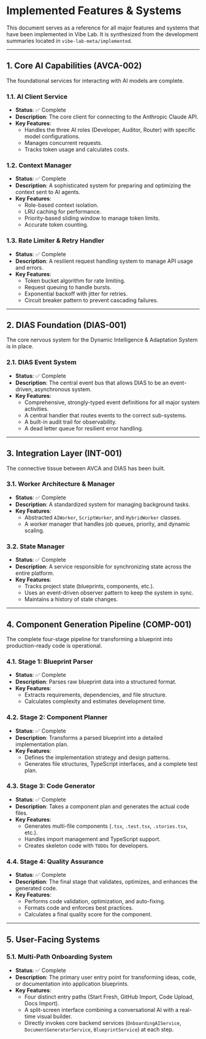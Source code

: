 # Implemented Features & Systems

This document serves as a reference for all major features and systems that have been implemented in Vibe Lab. It is synthesized from the development summaries located in `vibe-lab-meta/implemented`.

---

## 1. Core AI Capabilities (AVCA-002)

The foundational services for interacting with AI models are complete.

### 1.1. AI Client Service
*   **Status**: ✅ Complete
*   **Description**: The core client for connecting to the Anthropic Claude API.
*   **Key Features**:
    *   Handles the three AI roles (Developer, Auditor, Router) with specific model configurations.
    *   Manages concurrent requests.
    *   Tracks token usage and calculates costs.

### 1.2. Context Manager
*   **Status**: ✅ Complete
*   **Description**: A sophisticated system for preparing and optimizing the context sent to AI agents.
*   **Key Features**:
    *   Role-based context isolation.
    *   LRU caching for performance.
    *   Priority-based sliding window to manage token limits.
    *   Accurate token counting.

### 1.3. Rate Limiter & Retry Handler
*   **Status**: ✅ Complete
*   **Description**: A resilient request handling system to manage API usage and errors.
*   **Key Features**:
    *   Token bucket algorithm for rate limiting.
    *   Request queuing to handle bursts.
    *   Exponential backoff with jitter for retries.
    *   Circuit breaker pattern to prevent cascading failures.

---

## 2. DIAS Foundation (DIAS-001)

The core nervous system for the Dynamic Intelligence & Adaptation System is in place.

### 2.1. DIAS Event System
*   **Status**: ✅ Complete
*   **Description**: The central event bus that allows DIAS to be an event-driven, asynchronous system.
*   **Key Features**:
    *   Comprehensive, strongly-typed event definitions for all major system activities.
    *   A central handler that routes events to the correct sub-systems.
    *   A built-in audit trail for observability.
    *   A dead letter queue for resilient error handling.

---

## 3. Integration Layer (INT-001)

The connective tissue between AVCA and DIAS has been built.

### 3.1. Worker Architecture & Manager
*   **Status**: ✅ Complete
*   **Description**: A standardized system for managing background tasks.
*   **Key Features**:
    *   Abstracted `AIWorker`, `ScriptWorker`, and `HybridWorker` classes.
    *   A worker manager that handles job queues, priority, and dynamic scaling.

### 3.2. State Manager
*   **Status**: ✅ Complete
*   **Description**: A service responsible for synchronizing state across the entire platform.
*   **Key Features**:
    *   Tracks project state (blueprints, components, etc.).
    *   Uses an event-driven observer pattern to keep the system in sync.
    *   Maintains a history of state changes.

---

## 4. Component Generation Pipeline (COMP-001)

The complete four-stage pipeline for transforming a blueprint into production-ready code is operational.

### 4.1. Stage 1: Blueprint Parser
*   **Status**: ✅ Complete
*   **Description**: Parses raw blueprint data into a structured format.
*   **Key Features**:
    *   Extracts requirements, dependencies, and file structure.
    *   Calculates complexity and estimates development time.

### 4.2. Stage 2: Component Planner
*   **Status**: ✅ Complete
*   **Description**: Transforms a parsed blueprint into a detailed implementation plan.
*   **Key Features**:
    *   Defines the implementation strategy and design patterns.
    *   Generates file structures, TypeScript interfaces, and a complete test plan.

### 4.3. Stage 3: Code Generator
*   **Status**: ✅ Complete
*   **Description**: Takes a component plan and generates the actual code files.
*   **Key Features**:
    *   Generates multi-file components (`.tsx`, `.test.tsx`, `.stories.tsx`, etc.).
    *   Handles import management and TypeScript support.
    *   Creates skeleton code with `TODOs` for developers.

### 4.4. Stage 4: Quality Assurance
*   **Status**: ✅ Complete
*   **Description**: The final stage that validates, optimizes, and enhances the generated code.
*   **Key Features**:
    *   Performs code validation, optimization, and auto-fixing.
    *   Formats code and enforces best practices.
    *   Calculates a final quality score for the component.

---

## 5. User-Facing Systems

### 5.1. Multi-Path Onboarding System
*   **Status**: ✅ Complete
*   **Description**: The primary user entry point for transforming ideas, code, or documentation into application blueprints.
*   **Key Features**:
    *   Four distinct entry paths (Start Fresh, GitHub Import, Code Upload, Docs Import).
    *   A split-screen interface combining a conversational AI with a real-time visual builder.
    *   Directly invokes core backend services (`OnboardingAIService`, `DocumentGeneratorService`, `BlueprintService`) at each step.
